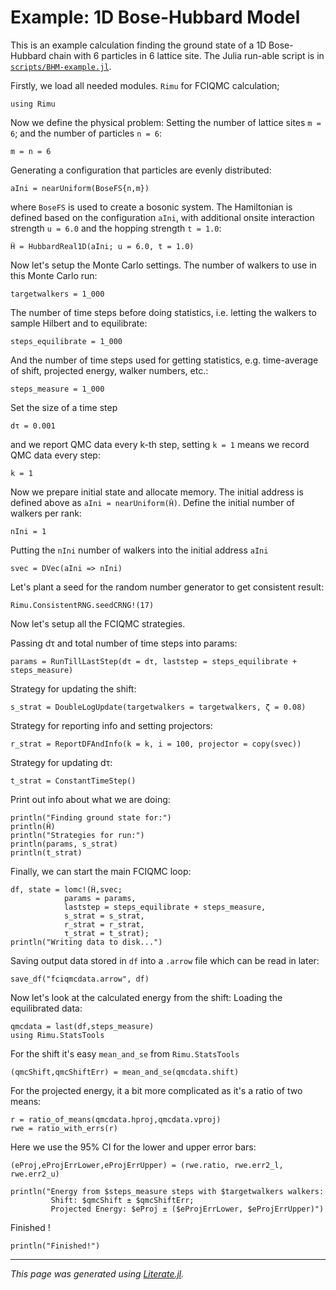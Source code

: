 # Example: 1D Bose-Hubbard Model

This is an example calculation finding the ground state of
a 1D Bose-Hubbard chain with 6 particles in 6 lattice site.
The Julia run-able script is in [`scripts/BHM-example.jl`](https://github.com/joachimbrand/Rimu.jl/blob/develop/scripts/BHM-example.jl).

Firstly, we load all needed modules.
`Rimu` for FCIQMC calculation;

```@example BHM-example
using Rimu
```

Now we define the physical problem:
Setting the number of lattice sites `m = 6`;
and the number of particles `n = 6`:

```@example BHM-example
m = n = 6
```

Generating a configuration that particles are evenly distributed:

```@example BHM-example
aIni = nearUniform(BoseFS{n,m})
```

where `BoseFS` is used to create a bosonic system.
The Hamiltonian is defined based on the configuration `aIni`,
with additional onsite interaction strength `u = 6.0`
and the hopping strength `t = 1.0`:

```@example BHM-example
Ĥ = HubbardReal1D(aIni; u = 6.0, t = 1.0)
```

Now let's setup the Monte Carlo settings.
The number of walkers to use in this Monte Carlo run:

```@example BHM-example
targetwalkers = 1_000
```

The number of time steps before doing statistics,
i.e. letting the walkers to sample Hilbert and to equilibrate:

```@example BHM-example
steps_equilibrate = 1_000
```

And the number of time steps used for getting statistics,
e.g. time-average of shift, projected energy, walker numbers, etc.:

```@example BHM-example
steps_measure = 1_000
```

Set the size of a time step

```@example BHM-example
dτ = 0.001
```

and we report QMC data every k-th step,
setting `k = 1` means we record QMC data every step:

```@example BHM-example
k = 1
```

Now we prepare initial state and allocate memory.
The initial address is defined above as `aIni = nearUniform(Ĥ)`.
Define the initial number of walkers per rank:

```@example BHM-example
nIni = 1
```

Putting the `nIni` number of walkers into the initial address `aIni`

```@example BHM-example
svec = DVec(aIni => nIni)
```

Let's plant a seed for the random number generator to get consistent result:

```@example BHM-example
Rimu.ConsistentRNG.seedCRNG!(17)
```

Now let's setup all the FCIQMC strategies.

Passing dτ and total number of time steps into params:

```@example BHM-example
params = RunTillLastStep(dτ = dτ, laststep = steps_equilibrate + steps_measure)
```

Strategy for updating the shift:

```@example BHM-example
s_strat = DoubleLogUpdate(targetwalkers = targetwalkers, ζ = 0.08)
```

Strategy for reporting info and setting projectors:

```@example BHM-example
r_strat = ReportDFAndInfo(k = k, i = 100, projector = copy(svec))
```

Strategy for updating dτ:

```@example BHM-example
t_strat = ConstantTimeStep()
```

Print out info about what we are doing:

```@example BHM-example
println("Finding ground state for:")
println(Ĥ)
println("Strategies for run:")
println(params, s_strat)
println(t_strat)
```

Finally, we can start the main FCIQMC loop:

```@example BHM-example
df, state = lomc!(Ĥ,svec;
            params = params,
            laststep = steps_equilibrate + steps_measure,
            s_strat = s_strat,
            r_strat = r_strat,
            τ_strat = t_strat);
println("Writing data to disk...")
```

Saving output data stored in `df` into a `.arrow` file which can be read in later:

```@example BHM-example
save_df("fciqmcdata.arrow", df)
```

Now let's look at the calculated energy from the shift:
Loading the equilibrated data:

```@example BHM-example
qmcdata = last(df,steps_measure)
using Rimu.StatsTools
```

For the shift it's easy `mean_and_se` from `Rimu.StatsTools`

```@example BHM-example
(qmcShift,qmcShiftErr) = mean_and_se(qmcdata.shift)
```

For the projected energy, it a bit more complicated as it's a ratio of two means:

```@example BHM-example
r = ratio_of_means(qmcdata.hproj,qmcdata.vproj)
rwe = ratio_with_errs(r)
```

Here we use the 95% CI for the lower and upper error bars:

```@example BHM-example
(eProj,eProjErrLower,eProjErrUpper) = (rwe.ratio, rwe.err2_l, rwe.err2_u)

println("Energy from $steps_measure steps with $targetwalkers walkers:
         Shift: $qmcShift ± $qmcShiftErr;
         Projected Energy: $eProj ± ($eProjErrLower, $eProjErrUpper)")
```

Finished !

```@example BHM-example
println("Finished!")
```

---

*This page was generated using [Literate.jl](https://github.com/fredrikekre/Literate.jl).*
